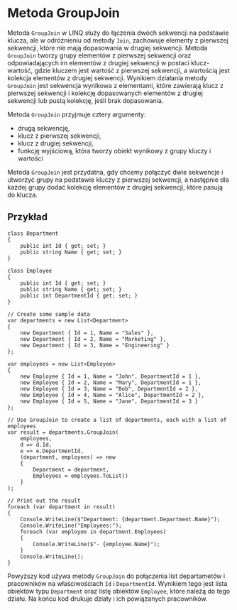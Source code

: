 # Metoda GroupJoin 

Metoda `GroupJoin` w LINQ służy do łączenia dwóch sekwencji na podstawie klucza, ale w odróżnieniu od metody `Join`, zachowuje elementy z pierwszej sekwencji, które nie mają dopasowania w drugiej sekwencji. Metoda `GroupJoin` tworzy grupy elementów z pierwszej sekwencji oraz odpowiadających im elementów z drugiej sekwencji w postaci klucz-wartość, gdzie kluczem jest wartość z pierwszej sekwencji, a wartością jest kolekcja elementów z drugiej sekwencji. Wynikiem działania metody `GroupJoin` jest sekwencja wynikowa z elementami, które zawierają klucz z pierwszej sekwencji i kolekcję dopasowanych elementów z drugiej sekwencji lub pustą kolekcję, jeśli brak dopasowania.

Metoda `GroupJoin` przyjmuje cztery argumenty:

- drugą sekwencję,
- klucz z pierwszej sekwencji,
- klucz z drugiej sekwencji,
- funkcję wyjściową, która tworzy obiekt wynikowy z grupy kluczy i wartości

Metoda `GroupJoin` jest przydatna, gdy chcemy połączyć dwie sekwencje i utworzyć grupy na podstawie kluczy z pierwszej sekwencji, a następnie dla każdej grupy dodać kolekcję elementów z drugiej sekwencji, które pasują do klucza.

## Przykład

```
class Department
{
    public int Id { get; set; }
    public string Name { get; set; }
}

class Employee
{
    public int Id { get; set; }
    public string Name { get; set; }
    public int DepartmentId { get; set; }
}

// Create some sample data
var departments = new List<Department>
{
    new Department { Id = 1, Name = "Sales" },
    new Department { Id = 2, Name = "Marketing" },
    new Department { Id = 3, Name = "Engineering" }
};

var employees = new List<Employee>
{
    new Employee { Id = 1, Name = "John", DepartmentId = 1 },
    new Employee { Id = 2, Name = "Mary", DepartmentId = 1 },
    new Employee { Id = 3, Name = "Bob", DepartmentId = 2 },
    new Employee { Id = 4, Name = "Alice", DepartmentId = 2 },
    new Employee { Id = 5, Name = "Jane", DepartmentId = 3 }
};

// Use GroupJoin to create a list of departments, each with a list of employees
var result = departments.GroupJoin(
    employees,
    d => d.Id,
    e => e.DepartmentId,
    (department, employees) => new
    {
        Department = department,
        Employees = employees.ToList()
    }
);

// Print out the result
foreach (var department in result)
{
    Console.WriteLine($"Department: {department.Department.Name}");
    Console.WriteLine("Employees:");
    foreach (var employee in department.Employees)
    {
        Console.WriteLine($"- {employee.Name}");
    }
    Console.WriteLine();
}
```

Powyższy kod używa metody `GroupJoin` do połączenia list departametów i pracowników na właściwościach `Id` i `DepartmentId`. Wynikiem tego jest lista obiektów typu `Department` oraz listę obiektów `Employee`, które należą do tego działu. Na końcu kod drukuje działy i ich powiązanych pracowników.